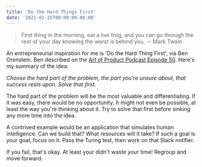 ```yaml
---
title: 'Do the Hard Things First'
date: '2021-01-25T00:00:00-06:00'
---
```


> First thing in the morning, eat a live frog, and you can go through the rest
> of your day knowing the worst is behind you.
-- Mark Twain

An entrepreneurial inspiration for me is 'Do the Hard Thing First', via Ben
Orenstein. Ben described on the [Art of Product Podcast Episode
50](https://artofproductpodcast.com/episode-50). Here's my summary of the idea:

_Choose the hard part of the problem, the part you’re unsure about, that
success rests upon. Solve that first._

The hard part of the problem will be the most valuable and differentiating. If
it was easy, there would be no opportunity. It might not even be possible, at
least the way you're thinking about it. Try to solve that first before sinking
any more time into the idea.

A contrived example would be an application that simulates human intelligence.
Can we build that? What resources will it take? If such a goal is your goal,
focus on it. Pass the Turing test, then work on that Slack notifier.

If you fail, that's okay. At least your didn't waste your time! Regroup and
move forward.
